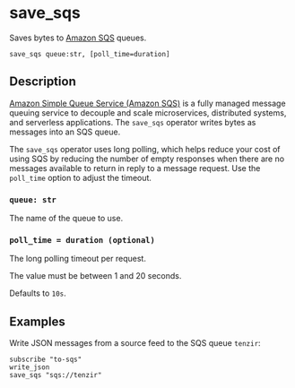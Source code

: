 # save_sqs

Saves bytes to [Amazon SQS][sqs] queues.

[sqs]: https://docs.aws.amazon.com/sqs/

```tql
save_sqs queue:str, [poll_time=duration]
```

## Description

[Amazon Simple Queue Service (Amazon SQS)][sqs] is a fully managed message
queuing service to decouple and scale microservices, distributed systems, and
serverless applications. The `save_sqs` operator writes bytes as messages into an SQS queue.

The `save_sqs` operator uses long polling, which helps reduce your cost of using SQS
by reducing the number of empty responses when there are no messages available
to return in reply to a message request. Use the `poll_time` option to adjust
the timeout.

### `queue: str`

The name of the queue to use.

### `poll_time = duration (optional)`

The long polling timeout per request.

The value must be between 1 and 20 seconds.

Defaults to `10s`.

## Examples

Write JSON messages from a source feed to the SQS queue `tenzir`:

```tql
subscribe "to-sqs"
write_json
save_sqs "sqs://tenzir"
```
